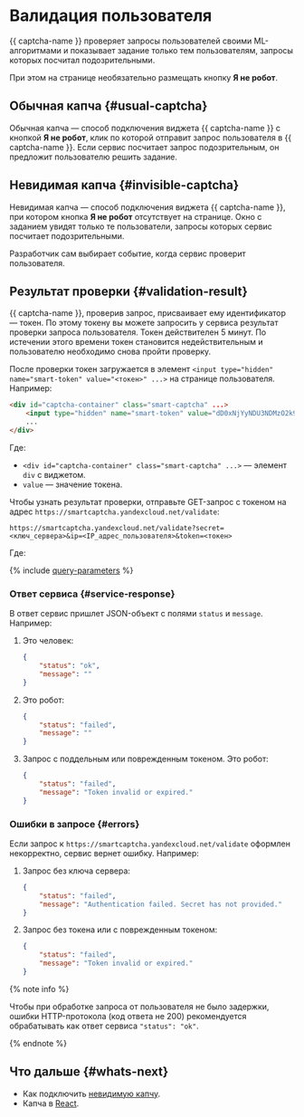 # Валидация пользователя

{{ captcha-name }} проверяет запросы пользователей своими ML-алгоритмами и показывает задание только тем пользователям, запросы которых посчитал подозрительными.

При этом на странице необязательно размещать кнопку **Я не робот**.

## Обычная капча {#usual-captcha}

Обычная капча — способ подключения виджета {{ captcha-name }} с кнопкой **Я не робот**, клик по которой отправит запрос пользователя в {{ captcha-name }}. Если сервис посчитает запрос подозрительным, он предложит пользователю решить задание.

## Невидимая капча {#invisible-captcha}

Невидимая капча — способ подключения виджета {{ captcha-name }}, при котором кнопка **Я не робот** отсутствует на странице. Окно с заданием увидят только те пользователи, запросы которых сервис посчитает подозрительными.

Разработчик сам выбирает событие, когда сервис проверит пользователя.

## Результат проверки {#validation-result}

{{ captcha-name }}, проверив запрос, присваивает ему идентификатор — токен. По этому токену вы можете запросить у сервиса результат проверки запроса пользователя. Токен действителен 5 минут. По истечении этого времени токен становится недействительным и пользователю необходимо снова пройти проверку.

После проверки токен загружается в элемент `<input type="hidden" name="smart-token" value="<токен>" ...>` на странице пользователя. Например:

```HTML
<div id="captcha-container" class="smart-captcha" ...>
    <input type="hidden" name="smart-token" value="dD0xNjYyNDU3NDMzO2k9MmEwMjo2Yjg6YjA4MTpiNTk3OjoxOjFiO0Q9MjVCREY1RDgzMDBERjQ3QjExNkUyMDJDNjJFNEI3Q0Y0QjYzRkRDNzJEMkVGQzQyRUNDNjMxODgzMUM0REZBNzI1QUE1QzUwO3U9MTY2MjQ1NzQzMzk5MTEwNjQxNTtoPTg4MWRjMDc2YzE3MjkxNGUwNDgwMTVkYzhlZjU3ODQ0">
    ...
</div>
```

Где:

* `<div id="captcha-container" class="smart-captcha" ...>` — элемент `div` с виджетом.
* `value` — значение токена.

Чтобы узнать результат проверки, отправьте GET-запрос с токеном на адрес `https://smartcaptcha.yandexcloud.net/validate`:

```TEXT
https://smartcaptcha.yandexcloud.net/validate?secret=<ключ_сервера>&ip=<IP_адрес_пользователя>&token=<токен>
```

Где:

{% include [query-parameters](../../_includes/smartcaptcha/query-parameters.md) %}

### Ответ сервиса {#service-response}

В ответ сервис пришлет JSON-объект с полями `status` и `message`. Например:

1. Это человек:

    ```json
    {
        "status": "ok",
        "message": ""
    }
    ```

1. Это робот:

    ```json
    {
        "status": "failed",
        "message": ""
    }
    ```

1. Запрос с поддельным или поврежденным токеном. Это робот:

    ```json
    {
        "status": "failed",
        "message": "Token invalid or expired."
    }
    ```

### Ошибки в запросе {#errors}

Если запрос к `https://smartcaptcha.yandexcloud.net/validate` оформлен некорректно, сервис вернет ошибку. Например:

1. Запрос без ключа сервера:

    ```JSON
    {
        "status": "failed",
        "message": "Authentication failed. Secret has not provided."
    }
    ```

1. Запрос без токена или с поврежденным токеном:

    ```JSON
    {
        "status": "failed",
        "message": "Token invalid or expired."
    }
    ```

{% note info %}

Чтобы при обработке запроса от пользователя не было задержки, ошибки HTTP-протокола (код ответа не 200) рекомендуется обрабатывать как ответ сервиса `"status": "ok"`.

{% endnote %}

## Что дальше {#whats-next}

* Как подключить [невидимую капчу](./invisible-captcha.md).
* Капча в [React](./react.md).
